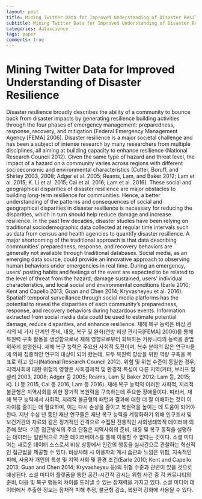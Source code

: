 ```yaml
---
layout: post
title: Mining Twitter Data for Improved Understanding of Disaster Resilience
subtitle: Mining Twitter Data for Improved Understanding of Disaster Resilience
categories: datascience
tags: paper
comments: true
---
```


# Mining Twitter Data for Improved Understanding of Disaster Resilience

Disaster resilience broadly describes the ability of a community to bounce back from disaster impacts by generating resilience building activities through the four phases of emergency management: preparedness, response, recovery, and mitigation (Federal Emergency Management Agency [FEMA] 2006). Disaster resilience is a major societal challenge and has been a subject of intense research by many researchers from multiple disciplines, all aiming at building capacity to enhance resilience (National Research Council 2012). Given the same type of hazard and threat level, the impact of a hazard on a community varies across regions with different socioeconomic and environmental characteristics (Cutter, Boruff, and Shirley 2003, 2008; Adger et al. 2005; Reams, Lam, and Baker 2012; Lam et al. 2015; K. Li et al. 2015; Cai et al. 2016; Lam et al. 2016). These social and geographical disparities of disaster resilience are major obstacles to building long-term resilience for communities. Hence, a better understanding of the patterns and consequences of social and geographical disparities in disaster resilience is necessary for reducing the disparities, which in turn should help reduce damage and increase resilience. In the past few decades, disaster studies have been relying on traditional sociodemographic data collected at regular time intervals such as data from census and health agencies to quantify disaster resilience. A major shortcoming of the traditional approach is that data describing communities’ preparedness, response, and recovery behaviors are generally not available through traditional databases. Social media, as an emerging data source, could provide an innovative approach to observing human behaviors under emergencies in real time. During an emergency, users’ posting habits and feelings of the event are expected to be related to the level of threat from the hazard, damage sustained, users’ individual characteristics, and local social and environmental conditions (Earle 2010; Kent and Capello 2013; Guan and Chen 2014; Kryvasheyeu et al. 2016). Spatial? temporal surveillance through social media platforms has the potential to reveal the disparities of each community’s preparedness, response, and recovery behaviors during hazardous events. Information extracted from social media data could be used to estimate potential damage, reduce disparities, and enhance resilience.
재해 복구 능력은 비상 관리의 네 가지 단계인 준비, 대응, 복구 및 완화(연방 비상 관리국[FEMA] 2006)를 통해 복원력 구축 활동을 생성함으로써 재해 영향으로부터 회복하는 커뮤니티의 능력을 광범위하게 설명한다. 재해 복구 능력은 주요한 사회적 도전이며, 복수 분야의 많은 연구자들에 의해 집중적인 연구의 대상이 되어 왔는데, 모두 복원력 향상을 위한 역량 구축을 목표로 하고 있다(National Research Council 2012). 위험 및 위협 수준이 동일한 경우, 지역사회에 대한 위험의 영향은 사회경제적 및 환경적 특성이 다른 지역(커터, 보러프 및 셜리 2003, 2008; Adger 등 2005; Reams, Lam 및 Baker 2012; Lam 등, 2015; K). Li 등 2015, Cai 등 2016, Lam 등 2016). 재해 복구 능력의 이러한 사회적, 지리적 불균형은 지역사회를 위한 장기적 복원력을 구축하는데 주요한 장애물이다. 따라서, 재해 복구 능력에서 사회적, 지리적 불균형의 패턴과 결과에 대한 더 잘 이해하는 것이 이 차이를 줄이는 데 필요하며, 이는 다시 손상을 줄이고 복원력을 높이는 데 도움이 되어야 한다. 지난 수십 년 동안 재난 연구들은 재난 복구 능력을 계량화하기 위해 인구조사 및 보건기관의 자료와 같은 정기적인 간격으로 수집된 전통적인 사회생태학적 데이터에 의존해 왔다. 기존 접근방식의 주요 단점은 지역사회의 준비, 대응 및 복구 동작을 설명하는 데이터는 일반적으로 기존 데이터베이스를 통해 이용할 수 없다는 것이다. 소셜 미디어는 새로운 데이터 소스로서 비상 상황에서 인간의 행동을 실시간으로 관찰하는 혁신적인 접근법을 제공할 수 있다. 비상사태 시 이용자의 게시 습관과 느낌은 위험, 지속적인 피해, 사용자 개인의 특성 및 지역 사회 및 환경 조건(Earle 2010; Kent and Capello 2013; Guan and Chen 2014; Kryvasheyeu 등)의 위협 수준과 관련이 있을 것으로 예상된다. 소셜 미디어 플랫폼을 통한 공간-시간적 감시는 위험 사건 중 각 커뮤니티의 준비, 대응 및 복구 행동의 차이를 드러낼 수 있는 잠재력을 가지고 있다. 소셜 미디어 데이터에서 추출한 정보는 잠재적 피해 추정, 불균형 감소, 복원력 강화에 사용될 수 있다.
